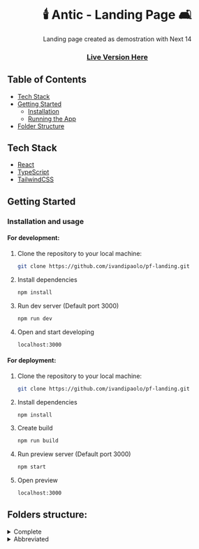 <h1 align="center">🕯️ Antic - Landing Page 🛋️</h1>

<p align="center">
  Landing page created as demostration with Next 14
</p>

<h3 align="center">
  <a href="https://pf-landing.vercel.app/">Live Version Here</a>
</h3>

## Table of Contents

- [Tech Stack](#tech-stack)
- [Getting Started](#getting-started)
  - [Installation](#installation)
  - [Running the App](#running-the-app)
- [Folder Structure](#folder-structure)

## Tech Stack

- [React](https://reactjs.org/)
- [TypeScript](https://www.typescriptlang.org/)
- [TailwindCSS](https://tailwindcss.com/)

## Getting Started

### Installation and usage

#### For development:


1. Clone the repository to your local machine:

   ```bash
   git clone https://github.com/ivandipaolo/pf-landing.git
   ```
   
2. Install dependencies

   ```bash
   npm install
   ```

3. Run dev server
(Default port 3000)
   ```bash
   npm run dev
   ```

4. Open and start developing

   ```bash
   localhost:3000
   ```

#### For deployment:

1. Clone the repository to your local machine:

   ```bash
   git clone https://github.com/ivandipaolo/pf-landing.git
   ```
   
2. Install dependencies

   ```bash
   npm install
   ```

3. Create build

   ```bash
   npm run build
   ```

4. Run preview server
(Default port 3000)
   ```bash
   npm start
   ```

5. Open preview

   ```bash
   localhost:3000
   ```


## Folders structure:
<details>
  <summary>Complete</summary>
  
```

└── 📁pf-landing
    └── .eslintrc.json
    └── next-env.d.ts
    └── next.config.js
    └── package-lock.json
    └── package.json
    └── postcss.config.js
    └── 📁public
        └── 📁icons
            └── arrowleft.svg
            └── arrowright.svg
            └── burgermenu.svg
            └── contact.svg
            └── scrolldown.svg
            └── white-scrolldown.svg
        └── 📁images
            └── 📁carrousel
                └── carr10.png
                └── carr11.png
                └── carr2.png
                └── carr3.png
                └── carr4.png
                └── carr5.png
                └── carr6.png
                └── carr7.png
                └── carr8.png
                └── carr9.png
            └── img-1.svg
            └── img-2.svg
            └── 📁social-icons
                └── Facebook.svg
                └── Instagram.svg
                └── Linkedin.svg
                └── Twitter.svg
    └── README.md
    └── 📁src
        └── 📁app
            └── favicon.ico
            └── globals.css
            └── page.tsx
        └── 📁components
            └── Carrousel.tsx
            └── Footer.tsx
            └── Header.tsx
            └── HeroSection.tsx
            └── Icon.tsx
            └── index.ts
            └── Inspirations.tsx
            └── MaxWidthWrapper.tsx
            └── Perks.tsx
            └── SocialNetworks.tsx
            └── Trends.tsx
        └── 📁lib
            └── footerSections.ts
            └── icons.tsx
            └── index.ts
            └── utils.ts
    └── tailwind.config.ts
    └── tsconfig.json

```

</details>
<details>
  <summary>Abbreviated</summary>

```
└── 📁src
    └── 📁app
        └── favicon.ico
        └── globals.css
        └── page.tsx
    └── 📁components
        └── Carrousel.tsx
        └── Footer.tsx
        └── Header.tsx
        └── HeroSection.tsx
        └── Icon.tsx
        └── index.ts
        └── Inspirations.tsx
        └── MaxWidthWrapper.tsx
        └── Perks.tsx
        └── SocialNetworks.tsx
        └── Trends.tsx
    └── 📁lib
        └── footerSections.ts
        └── icons.tsx
        └── index.ts
        └── utils.ts

```

</details>
